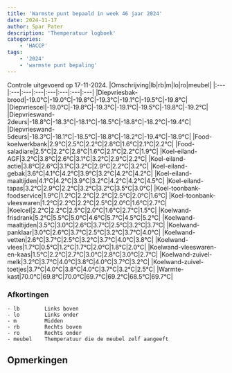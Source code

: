 ```yaml
---
title: 'Warmste punt bepaald in week 46 jaar 2024'
date: 2024-11-17
author: Spar Pater
description: 'Themperatuur logboek'
categories:
    - 'HACCP'
tags:
    - '2024'
    - 'warmste punt bepaling'
---
```

Controle uitgevoerd op 17-11-2024.
|Omschrijving|lb|rb|m|lo|ro|meubel|
|:---|:---|:---|:---|:---|:---|:---|:---|
|Diepvriesbak-brood|-19.0°C|-19.0°C|-19.8°C|-19.3°C|-19.1°C|-19.5°C|-19.8°C|
|Diepvriescel|-19.0°C|-19.8°C|-19.3°C|-19.1°C|-19.5°C|-19.8°C|-19.2°C|
|Diepvrieswand-2deurs|-18.8°C|-18.3°C|-18.1°C|-18.5°C|-18.8°C|-18.2°C|-19.4°C|
|Diepvrieswand-5deurs|-18.3°C|-18.1°C|-18.5°C|-18.8°C|-18.2°C|-19.4°C|-18.9°C|
|Food-koelwerkbank|2.9°C|2.5°C|2.2°C|2.8°C|1.6°C|2.1°C|2.2°C|
|Food-saladiare|2.5°C|2.2°C|2.8°C|1.6°C|2.1°C|2.2°C|1.9°C|
|Koel-eiland-AGF|3.2°C|3.8°C|2.6°C|3.1°C|3.2°C|2.9°C|2.2°C|
|Koel-eiland-actie|3.8°C|2.6°C|3.1°C|3.2°C|2.9°C|2.2°C|3.2°C|
|Koel-eiland-gebak|3.6°C|4.1°C|4.2°C|3.9°C|3.2°C|4.2°C|4.2°C|
|Koel-eiland-maaltijden|4.1°C|4.2°C|3.9°C|3.2°C|4.2°C|4.2°C|4.5°C|
|Koel-eiland-tapas|3.2°C|2.9°C|2.2°C|3.2°C|3.2°C|3.5°C|3.0°C|
|Koel-toonbank-foodservice|1.9°C|1.2°C|2.2°C|2.2°C|2.5°C|2.0°C|1.6°C|
|Koel-toonbank-vleeswaren|1.2°C|2.2°C|2.2°C|2.5°C|2.0°C|1.6°C|2.7°C|
|Koelcel|2.2°C|2.2°C|2.5°C|2.0°C|1.6°C|2.7°C|1.5°C|
|Koelwand-frisdrank|5.2°C|5.5°C|5.0°C|4.6°C|5.7°C|4.5°C|5.2°C|
|Koelwand-maaltijden|3.5°C|3.0°C|2.6°C|3.7°C|2.5°C|3.2°C|3.7°C|
|Koelwand-panklaar|3.0°C|2.6°C|3.7°C|2.5°C|3.2°C|3.7°C|4.0°C|
|Koelwand-vetten|2.6°C|3.7°C|2.5°C|3.2°C|3.7°C|4.0°C|3.8°C|
|Koelwand-vlees|1.7°C|0.5°C|1.2°C|1.7°C|2.0°C|1.8°C|2.0°C|
|Koelwand-vleeswaren-en-kaas|1.5°C|2.2°C|2.7°C|3.0°C|2.8°C|3.0°C|2.7°C|
|Koelwand-zuivel-melk|3.2°C|3.7°C|4.0°C|3.8°C|4.0°C|3.7°C|3.2°C|
|Koelwand-zuivel-toetjes|3.7°C|4.0°C|3.8°C|4.0°C|3.7°C|3.2°C|2.5°C|
|Warmte-kast|70.0°C|69.8°C|70.0°C|69.7°C|69.2°C|68.5°C|69.7°C|

### Afkortingen
    - lb        Links boven
    - lo        Links onder
    - m         Midden
    - rb        Rechts boven
    - ro        Rechts onder
    - meubel    Themperatuur die de meubel zelf aangeeft

## Opmerkingen


